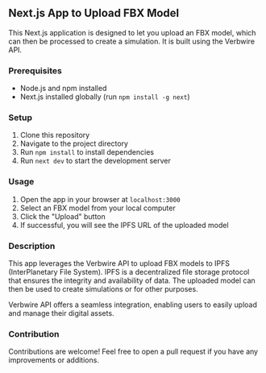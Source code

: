 ## Next.js App to Upload FBX Model

This Next.js application is designed to let you upload an FBX model, which can then be processed to create a simulation. It is built using the Verbwire API.

### Prerequisites

* Node.js and npm installed
* Next.js installed globally (run `npm install -g next`)

### Setup

1. Clone this repository
2. Navigate to the project directory
3. Run `npm install` to install dependencies
4. Run `next dev` to start the development server

### Usage

1. Open the app in your browser at `localhost:3000`
2. Select an FBX model from your local computer
3. Click the "Upload" button
4. If successful, you will see the IPFS URL of the uploaded model

### Description

This app leverages the Verbwire API to upload FBX models to IPFS (InterPlanetary File System). IPFS is a decentralized file storage protocol that ensures the integrity and availability of data. The uploaded model can then be used to create simulations or for other purposes.

Verbwire API offers a seamless integration, enabling users to easily upload and manage their digital assets.

### Contribution

Contributions are welcome! Feel free to open a pull request if you have any improvements or additions.